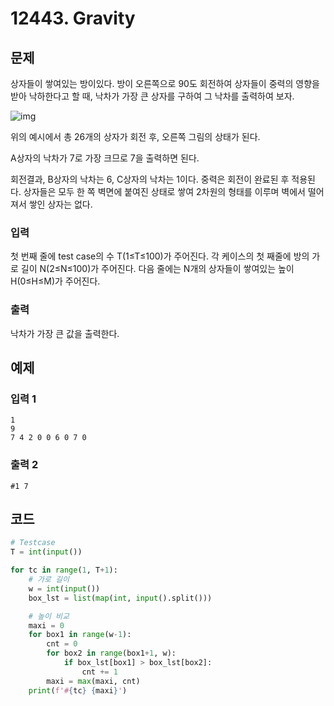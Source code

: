 # 12443. Gravity

## 문제

상자들이 쌓여있는 방이있다. 
방이 오른쪽으로 90도 회전하여 상자들이 중력의 영향을 받아 낙하한다고 할 때, 
낙차가 가장 큰 상자를 구하여 그 낙차를 출력하여 보자.

![img](https://swexpertacademy.com/main/common/fileDownload.do?downloadType=CKEditorImages&fileId=AXsotKoaxWkDFARW)

위의 예시에서 총 26개의 상자가 회전 후, 오른쪽 그림의 상태가 된다. 

A상자의 낙차가 7로 가장 크므로 7을 출력하면 된다. 

회전결과, B상자의 낙차는 6, C상자의 낙차는 1이다.
중력은 회전이 완료된 후 적용된다.
상자들은 모두 한 쪽 벽면에 붙여진 상태로 쌓여 2차원의 형태를 이루며 벽에서 떨어져서 쌓인 상자는 없다.



### 입력

첫 번째 줄에 test case의 수 T(1≤T≤100)가 주어진다. 
각 케이스의 첫 째줄에 방의 가로 길이 N(2≤N≤100)가 주어진다. 
다음 줄에는 N개의 상자들이 쌓여있는 높이 H(0≤H≤M)가 주어진다.

### 출력

낙차가 가장 큰 값을 출력한다.





## 예제

### 입력 1

```
1
9
7 4 2 0 0 6 0 7 0
```

### 출력 2

```
#1 7
```



## 코드

```python
# Testcase
T = int(input())

for tc in range(1, T+1):
    # 가로 길이
    w = int(input())
    box_lst = list(map(int, input().split()))

    # 높이 비교
    maxi = 0
    for box1 in range(w-1):
        cnt = 0
        for box2 in range(box1+1, w):
            if box_lst[box1] > box_lst[box2]:
                cnt += 1
        maxi = max(maxi, cnt)
    print(f'#{tc} {maxi}')
```
